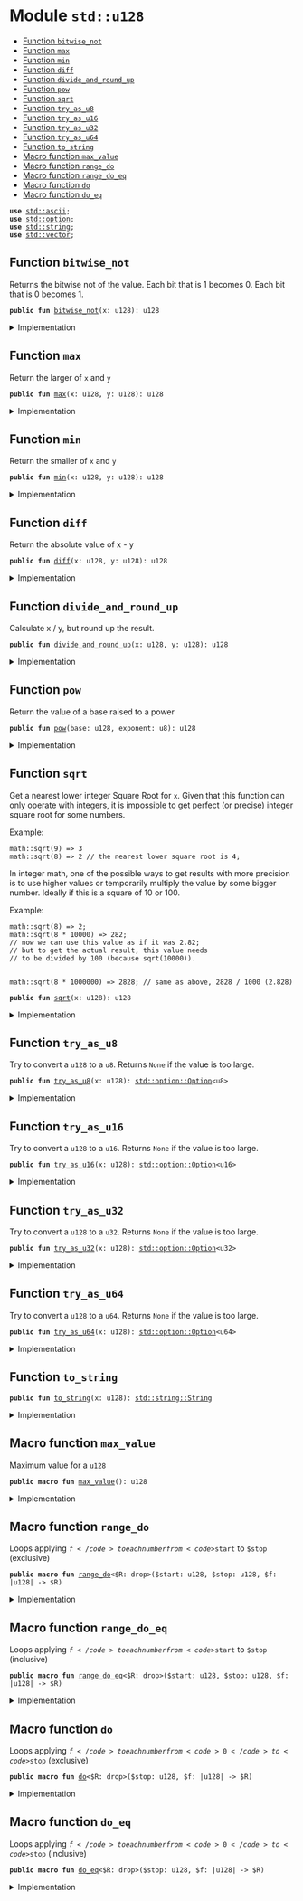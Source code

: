 
<a name="std_u128"></a>

# Module `std::u128`



-  [Function `bitwise_not`](#std_u128_bitwise_not)
-  [Function `max`](#std_u128_max)
-  [Function `min`](#std_u128_min)
-  [Function `diff`](#std_u128_diff)
-  [Function `divide_and_round_up`](#std_u128_divide_and_round_up)
-  [Function `pow`](#std_u128_pow)
-  [Function `sqrt`](#std_u128_sqrt)
-  [Function `try_as_u8`](#std_u128_try_as_u8)
-  [Function `try_as_u16`](#std_u128_try_as_u16)
-  [Function `try_as_u32`](#std_u128_try_as_u32)
-  [Function `try_as_u64`](#std_u128_try_as_u64)
-  [Function `to_string`](#std_u128_to_string)
-  [Macro function `max_value`](#std_u128_max_value)
-  [Macro function `range_do`](#std_u128_range_do)
-  [Macro function `range_do_eq`](#std_u128_range_do_eq)
-  [Macro function `do`](#std_u128_do)
-  [Macro function `do_eq`](#std_u128_do_eq)


<pre><code><b>use</b> <a href="../../dependencies/std/ascii.md#std_ascii">std::ascii</a>;
<b>use</b> <a href="../../dependencies/std/option.md#std_option">std::option</a>;
<b>use</b> <a href="../../dependencies/std/string.md#std_string">std::string</a>;
<b>use</b> <a href="../../dependencies/std/vector.md#std_vector">std::vector</a>;
</code></pre>



<a name="std_u128_bitwise_not"></a>

## Function `bitwise_not`

Returns the bitwise not of the value.
Each bit that is 1 becomes 0. Each bit that is 0 becomes 1.


<pre><code><b>public</b> <b>fun</b> <a href="../../dependencies/std/u128.md#std_u128_bitwise_not">bitwise_not</a>(x: u128): u128
</code></pre>



<details>
<summary>Implementation</summary>


<pre><code><b>public</b> <b>fun</b> <a href="../../dependencies/std/u128.md#std_u128_bitwise_not">bitwise_not</a>(x: u128): u128 {
    x ^ <a href="../../dependencies/std/u128.md#std_u128_max_value">max_value</a>!()
}
</code></pre>



</details>

<a name="std_u128_max"></a>

## Function `max`

Return the larger of <code>x</code> and <code>y</code>


<pre><code><b>public</b> <b>fun</b> <a href="../../dependencies/std/u128.md#std_u128_max">max</a>(x: u128, y: u128): u128
</code></pre>



<details>
<summary>Implementation</summary>


<pre><code><b>public</b> <b>fun</b> <a href="../../dependencies/std/u128.md#std_u128_max">max</a>(x: u128, y: u128): u128 {
    <a href="../../dependencies/std/macros.md#std_macros_num_max">std::macros::num_max</a>!(x, y)
}
</code></pre>



</details>

<a name="std_u128_min"></a>

## Function `min`

Return the smaller of <code>x</code> and <code>y</code>


<pre><code><b>public</b> <b>fun</b> <a href="../../dependencies/std/u128.md#std_u128_min">min</a>(x: u128, y: u128): u128
</code></pre>



<details>
<summary>Implementation</summary>


<pre><code><b>public</b> <b>fun</b> <a href="../../dependencies/std/u128.md#std_u128_min">min</a>(x: u128, y: u128): u128 {
    <a href="../../dependencies/std/macros.md#std_macros_num_min">std::macros::num_min</a>!(x, y)
}
</code></pre>



</details>

<a name="std_u128_diff"></a>

## Function `diff`

Return the absolute value of x - y


<pre><code><b>public</b> <b>fun</b> <a href="../../dependencies/std/u128.md#std_u128_diff">diff</a>(x: u128, y: u128): u128
</code></pre>



<details>
<summary>Implementation</summary>


<pre><code><b>public</b> <b>fun</b> <a href="../../dependencies/std/u128.md#std_u128_diff">diff</a>(x: u128, y: u128): u128 {
    <a href="../../dependencies/std/macros.md#std_macros_num_diff">std::macros::num_diff</a>!(x, y)
}
</code></pre>



</details>

<a name="std_u128_divide_and_round_up"></a>

## Function `divide_and_round_up`

Calculate x / y, but round up the result.


<pre><code><b>public</b> <b>fun</b> <a href="../../dependencies/std/u128.md#std_u128_divide_and_round_up">divide_and_round_up</a>(x: u128, y: u128): u128
</code></pre>



<details>
<summary>Implementation</summary>


<pre><code><b>public</b> <b>fun</b> <a href="../../dependencies/std/u128.md#std_u128_divide_and_round_up">divide_and_round_up</a>(x: u128, y: u128): u128 {
    <a href="../../dependencies/std/macros.md#std_macros_num_divide_and_round_up">std::macros::num_divide_and_round_up</a>!(x, y)
}
</code></pre>



</details>

<a name="std_u128_pow"></a>

## Function `pow`

Return the value of a base raised to a power


<pre><code><b>public</b> <b>fun</b> <a href="../../dependencies/std/u128.md#std_u128_pow">pow</a>(base: u128, exponent: u8): u128
</code></pre>



<details>
<summary>Implementation</summary>


<pre><code><b>public</b> <b>fun</b> <a href="../../dependencies/std/u128.md#std_u128_pow">pow</a>(base: u128, exponent: u8): u128 {
    <a href="../../dependencies/std/macros.md#std_macros_num_pow">std::macros::num_pow</a>!(base, exponent)
}
</code></pre>



</details>

<a name="std_u128_sqrt"></a>

## Function `sqrt`

Get a nearest lower integer Square Root for <code>x</code>. Given that this
function can only operate with integers, it is impossible
to get perfect (or precise) integer square root for some numbers.

Example:
```
math::sqrt(9) => 3
math::sqrt(8) => 2 // the nearest lower square root is 4;
```

In integer math, one of the possible ways to get results with more
precision is to use higher values or temporarily multiply the
value by some bigger number. Ideally if this is a square of 10 or 100.

Example:
```
math::sqrt(8) => 2;
math::sqrt(8 * 10000) => 282;
// now we can use this value as if it was 2.82;
// but to get the actual result, this value needs
// to be divided by 100 (because sqrt(10000)).


math::sqrt(8 * 1000000) => 2828; // same as above, 2828 / 1000 (2.828)
```


<pre><code><b>public</b> <b>fun</b> <a href="../../dependencies/std/u128.md#std_u128_sqrt">sqrt</a>(x: u128): u128
</code></pre>



<details>
<summary>Implementation</summary>


<pre><code><b>public</b> <b>fun</b> <a href="../../dependencies/std/u128.md#std_u128_sqrt">sqrt</a>(x: u128): u128 {
    <a href="../../dependencies/std/macros.md#std_macros_num_sqrt">std::macros::num_sqrt</a>!&lt;u128, u256&gt;(x, 128)
}
</code></pre>



</details>

<a name="std_u128_try_as_u8"></a>

## Function `try_as_u8`

Try to convert a <code>u128</code> to a <code>u8</code>. Returns <code>None</code> if the value is too large.


<pre><code><b>public</b> <b>fun</b> <a href="../../dependencies/std/u128.md#std_u128_try_as_u8">try_as_u8</a>(x: u128): <a href="../../dependencies/std/option.md#std_option_Option">std::option::Option</a>&lt;u8&gt;
</code></pre>



<details>
<summary>Implementation</summary>


<pre><code><b>public</b> <b>fun</b> <a href="../../dependencies/std/u128.md#std_u128_try_as_u8">try_as_u8</a>(x: u128): Option&lt;u8&gt; {
    <a href="../../dependencies/std/macros.md#std_macros_try_as_u8">std::macros::try_as_u8</a>!(x)
}
</code></pre>



</details>

<a name="std_u128_try_as_u16"></a>

## Function `try_as_u16`

Try to convert a <code>u128</code> to a <code>u16</code>. Returns <code>None</code> if the value is too large.


<pre><code><b>public</b> <b>fun</b> <a href="../../dependencies/std/u128.md#std_u128_try_as_u16">try_as_u16</a>(x: u128): <a href="../../dependencies/std/option.md#std_option_Option">std::option::Option</a>&lt;u16&gt;
</code></pre>



<details>
<summary>Implementation</summary>


<pre><code><b>public</b> <b>fun</b> <a href="../../dependencies/std/u128.md#std_u128_try_as_u16">try_as_u16</a>(x: u128): Option&lt;u16&gt; {
    <a href="../../dependencies/std/macros.md#std_macros_try_as_u16">std::macros::try_as_u16</a>!(x)
}
</code></pre>



</details>

<a name="std_u128_try_as_u32"></a>

## Function `try_as_u32`

Try to convert a <code>u128</code> to a <code>u32</code>. Returns <code>None</code> if the value is too large.


<pre><code><b>public</b> <b>fun</b> <a href="../../dependencies/std/u128.md#std_u128_try_as_u32">try_as_u32</a>(x: u128): <a href="../../dependencies/std/option.md#std_option_Option">std::option::Option</a>&lt;u32&gt;
</code></pre>



<details>
<summary>Implementation</summary>


<pre><code><b>public</b> <b>fun</b> <a href="../../dependencies/std/u128.md#std_u128_try_as_u32">try_as_u32</a>(x: u128): Option&lt;u32&gt; {
    <a href="../../dependencies/std/macros.md#std_macros_try_as_u32">std::macros::try_as_u32</a>!(x)
}
</code></pre>



</details>

<a name="std_u128_try_as_u64"></a>

## Function `try_as_u64`

Try to convert a <code>u128</code> to a <code>u64</code>. Returns <code>None</code> if the value is too large.


<pre><code><b>public</b> <b>fun</b> <a href="../../dependencies/std/u128.md#std_u128_try_as_u64">try_as_u64</a>(x: u128): <a href="../../dependencies/std/option.md#std_option_Option">std::option::Option</a>&lt;u64&gt;
</code></pre>



<details>
<summary>Implementation</summary>


<pre><code><b>public</b> <b>fun</b> <a href="../../dependencies/std/u128.md#std_u128_try_as_u64">try_as_u64</a>(x: u128): Option&lt;u64&gt; {
    <a href="../../dependencies/std/macros.md#std_macros_try_as_u64">std::macros::try_as_u64</a>!(x)
}
</code></pre>



</details>

<a name="std_u128_to_string"></a>

## Function `to_string`



<pre><code><b>public</b> <b>fun</b> <a href="../../dependencies/std/u128.md#std_u128_to_string">to_string</a>(x: u128): <a href="../../dependencies/std/string.md#std_string_String">std::string::String</a>
</code></pre>



<details>
<summary>Implementation</summary>


<pre><code><b>public</b> <b>fun</b> <a href="../../dependencies/std/u128.md#std_u128_to_string">to_string</a>(x: u128): String {
    <a href="../../dependencies/std/macros.md#std_macros_num_to_string">std::macros::num_to_string</a>!(x)
}
</code></pre>



</details>

<a name="std_u128_max_value"></a>

## Macro function `max_value`

Maximum value for a <code>u128</code>


<pre><code><b>public</b> <b>macro</b> <b>fun</b> <a href="../../dependencies/std/u128.md#std_u128_max_value">max_value</a>(): u128
</code></pre>



<details>
<summary>Implementation</summary>


<pre><code><b>public</b> <b>macro</b> <b>fun</b> <a href="../../dependencies/std/u128.md#std_u128_max_value">max_value</a>(): u128 {
    0xFFFF_FFFF_FFFF_FFFF_FFFF_FFFF_FFFF_FFFF
}
</code></pre>



</details>

<a name="std_u128_range_do"></a>

## Macro function `range_do`

Loops applying <code>$f</code> to each number from <code>$start</code> to <code>$stop</code> (exclusive)


<pre><code><b>public</b> <b>macro</b> <b>fun</b> <a href="../../dependencies/std/u128.md#std_u128_range_do">range_do</a>&lt;$R: drop&gt;($start: u128, $stop: u128, $f: |u128| -&gt; $R)
</code></pre>



<details>
<summary>Implementation</summary>


<pre><code><b>public</b> <b>macro</b> <b>fun</b> <a href="../../dependencies/std/u128.md#std_u128_range_do">range_do</a>&lt;$R: drop&gt;($start: u128, $stop: u128, $f: |u128| -&gt; $R) {
    <a href="../../dependencies/std/macros.md#std_macros_range_do">std::macros::range_do</a>!($start, $stop, $f)
}
</code></pre>



</details>

<a name="std_u128_range_do_eq"></a>

## Macro function `range_do_eq`

Loops applying <code>$f</code> to each number from <code>$start</code> to <code>$stop</code> (inclusive)


<pre><code><b>public</b> <b>macro</b> <b>fun</b> <a href="../../dependencies/std/u128.md#std_u128_range_do_eq">range_do_eq</a>&lt;$R: drop&gt;($start: u128, $stop: u128, $f: |u128| -&gt; $R)
</code></pre>



<details>
<summary>Implementation</summary>


<pre><code><b>public</b> <b>macro</b> <b>fun</b> <a href="../../dependencies/std/u128.md#std_u128_range_do_eq">range_do_eq</a>&lt;$R: drop&gt;($start: u128, $stop: u128, $f: |u128| -&gt; $R) {
    <a href="../../dependencies/std/macros.md#std_macros_range_do_eq">std::macros::range_do_eq</a>!($start, $stop, $f)
}
</code></pre>



</details>

<a name="std_u128_do"></a>

## Macro function `do`

Loops applying <code>$f</code> to each number from <code>0</code> to <code>$stop</code> (exclusive)


<pre><code><b>public</b> <b>macro</b> <b>fun</b> <a href="../../dependencies/std/u128.md#std_u128_do">do</a>&lt;$R: drop&gt;($stop: u128, $f: |u128| -&gt; $R)
</code></pre>



<details>
<summary>Implementation</summary>


<pre><code><b>public</b> <b>macro</b> <b>fun</b> <a href="../../dependencies/std/u128.md#std_u128_do">do</a>&lt;$R: drop&gt;($stop: u128, $f: |u128| -&gt; $R) {
    <a href="../../dependencies/std/macros.md#std_macros_do">std::macros::do</a>!($stop, $f)
}
</code></pre>



</details>

<a name="std_u128_do_eq"></a>

## Macro function `do_eq`

Loops applying <code>$f</code> to each number from <code>0</code> to <code>$stop</code> (inclusive)


<pre><code><b>public</b> <b>macro</b> <b>fun</b> <a href="../../dependencies/std/u128.md#std_u128_do_eq">do_eq</a>&lt;$R: drop&gt;($stop: u128, $f: |u128| -&gt; $R)
</code></pre>



<details>
<summary>Implementation</summary>


<pre><code><b>public</b> <b>macro</b> <b>fun</b> <a href="../../dependencies/std/u128.md#std_u128_do_eq">do_eq</a>&lt;$R: drop&gt;($stop: u128, $f: |u128| -&gt; $R) {
    <a href="../../dependencies/std/macros.md#std_macros_do_eq">std::macros::do_eq</a>!($stop, $f)
}
</code></pre>



</details>
